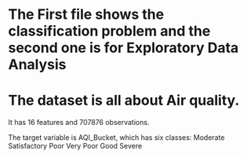 # The First file shows the classification problem and the second one is for Exploratory Data Analysis
# The dataset is all about Air quality.

It has 16 features and 707876 observations.

The target variable is AQI_Bucket, which has six classes:
Moderate
Satisfactory
Poor
Very Poor 
Good Severe

